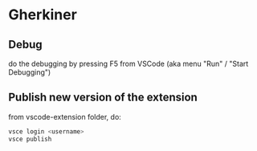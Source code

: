 # Gherkiner

## Debug

do the debugging by pressing F5 from VSCode (aka menu "Run" / "Start Debugging")

## Publish new version of the extension

from vscode-extension folder, do:

```sh
vsce login <username>
vsce publish
```